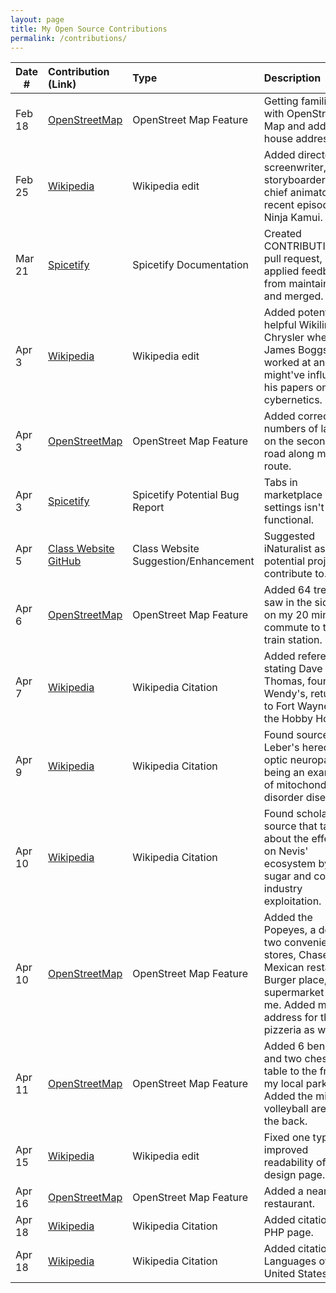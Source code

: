 ```yaml
---
layout: page
title: My Open Source Contributions
permalink: /contributions/
---
```


<!--
Type of the contribution should be "Wikipedia edit", "OpenStreet Map feature", "Documentation", "Course website", "Blog",
"Browser Add-on", etc.

The description should include a brief summary of what you did.

The link should bring us to a public page that shows your contribution.

Replace the first row with your own contribution.

-->





| Date #       | Contribution (Link)  | Type  | Description |
|---|:---|:---|:---|
| Feb 18   | [OpenStreetMap](https://www.openstreetmap.org/changeset/147629111)    | OpenStreet Map Feature    |   Getting familiarized with OpenStreet Map and added my house address.    |
| Feb 25    | [Wikipedia](https://en.wikipedia.org/w/index.php?title=Ninja_Kamui&diff=prev&oldid=1210227975)    | Wikipedia edit    | Added director, screenwriter, storyboarder, and chief animator to recent episode of Ninja Kamui.     |
| Mar 21   | [Spicetify](https://github.com/spicetify/spicetify-cli/pull/2915)    | Spicetify Documentation   | Created CONTRIBUTING.md pull request, applied feedback from maintainers, and merged.     |
| Apr 3  | [Wikipedia](https://en.wikipedia.org/w/index.php?title=James_Boggs_(activist)&diff=prev&oldid=1217101838)    | Wikipedia edit   |   Added potentially helpful Wikilink to Chrysler where James Boggs worked at and might've influenced his papers on cybernetics.    |
| Apr 3  | [OpenStreetMap](https://www.openstreetmap.org/changeset/149543778)    | OpenStreet Map Feature    |   Added correct numbers of lanes on the secondary road along my bike route.    |
| Apr 3   | [Spicetify](https://github.com/spicetify/spicetify-marketplace/issues/724)    | Spicetify Potential Bug Report   | Tabs in marketplace settings isn't functional.     |
| Apr 5   | [Class Website GitHub](https://github.com/joannakl/ossd/issues/110)    | Class Website Suggestion/Enhancement   | Suggested iNaturalist as a potential project to contribute to.     |
| Apr 6   | [OpenStreetMap](https://www.openstreetmap.org/changeset/149673798)    | OpenStreet Map Feature   | Added 64 trees I saw in the sidewalk on my 20 minute commute to the train station.    |
| Apr 7    | [Wikipedia](https://en.wikipedia.org/w/index.php?title=Dave_Thomas_(businessman)&diff=prev&oldid=1217770925)    | Wikipedia Citation    | Added reference stating Dave Thomas, founder of Wendy's, returned to Fort Wayne and the Hobby House.     |
| Apr 9    | [Wikipedia](https://en.wikipedia.org/w/index.php?title=Genetic_disorder&diff=prev&oldid=1218159188)    | Wikipedia Citation    | Found source for Leber's hereditary optic neuropathy being an example of mitochondrial disorder disease.    |
| Apr 10    | [Wikipedia](https://en.wikipedia.org/w/index.php?title=Nevis&diff=prev&oldid=1218174438)    | Wikipedia Citation    | Found scholarly source that talks about the effects on Nevis' ecosystem by sugar and cotton industry exploitation.     |
| Apr 10  | [OpenStreetMap](https://www.openstreetmap.org/changeset/149842583)    | OpenStreet Map Feature    |   Added the Popeyes, a deli, two convenience stores, Chase bank, Mexican restaurant, Burger place, and supermarket near me. Added missing address for the pizzeria as well.    |
| Apr 11  | [OpenStreetMap](https://www.openstreetmap.org/changeset/149883436)    | OpenStreet Map Feature    |   Added 6 benches and two chess table to the front of my local park. Added the missing volleyball area in the back.    |
| Apr 15  | [Wikipedia](https://en.wikipedia.org/w/index.php?title=Design&diff=prev&oldid=1219156881)    | Wikipedia edit   |   Fixed one typo and improved readability of the design page.    |
| Apr 16  | [OpenStreetMap](https://www.openstreetmap.org/changeset/150108695#map=19/40.63089/-74.00999)    | OpenStreet Map Feature   |   Added a nearby restaurant.    |
| Apr 18    | [Wikipedia](https://en.wikipedia.org/w/index.php?title=PHP&diff=prev&oldid=1219648389)    | Wikipedia Citation    | Added citation for PHP page.     |
| Apr 18    | [Wikipedia](https://en.wikipedia.org/w/index.php?title=Languages_of_the_United_States&diff=prev&oldid=1219651884)    | Wikipedia Citation    | Added citation for Languages of the United States page.     |
